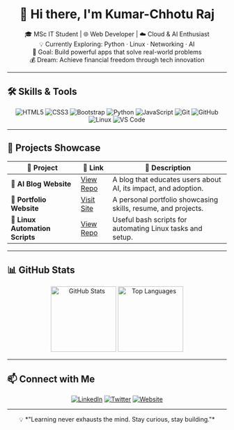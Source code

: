
<h1 align="center">👋 Hi there, I'm Kumar-Chhotu Raj</h1>

<p align="center">
🎓 MSc IT Student | 🌐 Web Developer | ☁️ Cloud & AI Enthusiast  
<br>💡 Currently Exploring: Python · Linux · Networking · AI  
<br>🚀 Goal: Build powerful apps that solve real-world problems  
<br>💰 Dream: Achieve financial freedom through tech innovation  
</p>

---

## 🛠️ Skills & Tools

<div align="center">

![HTML5](https://img.shields.io/badge/-HTML5-E34F26?style=flat&logo=html5&logoColor=white)
![CSS3](https://img.shields.io/badge/-CSS3-1572B6?style=flat&logo=css3)
![Bootstrap](https://img.shields.io/badge/-Bootstrap-563D7C?style=flat&logo=bootstrap)
![Python](https://img.shields.io/badge/-Python-3776AB?style=flat&logo=python&logoColor=white)
![JavaScript](https://img.shields.io/badge/-JavaScript-F7DF1E?style=flat&logo=javascript&logoColor=black)
![Git](https://img.shields.io/badge/-Git-F05032?style=flat&logo=git&logoColor=white)
![GitHub](https://img.shields.io/badge/-GitHub-181717?style=flat&logo=github)
![Linux](https://img.shields.io/badge/-Linux-FCC624?style=flat&logo=linux&logoColor=black)
![VS Code](https://img.shields.io/badge/-VS%20Code-007ACC?style=flat&logo=visual-studio-code)

</div>

---

## 📂 Projects Showcase

| 🔨 Project | 🔗 Link | 📄 Description |
|-----------|--------|----------------|
| 🧠 **AI Blog Website** | [View Repo](https://github.com/cyksTotal/ai-blog) | A blog that educates users about AI, its impact, and adoption. |
| 💼 **Portfolio Website** | [Visit Site](https://yourwebsite.com) | A personal portfolio showcasing skills, resume, and projects. |
| 🐧 **Linux Automation Scripts** | [View Repo](https://github.com/cyksTotal/linux-scripts) | Useful bash scripts for automating Linux tasks and setup. |

---

## 📊 GitHub Stats

<p align="center">
  <img src="https://github-readme-stats.vercel.app/api?username=cyksTotal&show_icons=true&theme=radical" alt="GitHub Stats" height="150"/>
  <img src="https://github-readme-stats.vercel.app/api/top-langs/?username=cyksTotal&layout=compact&theme=radical" alt="Top Languages" height="150"/>
</p>

---

## 📫 Connect with Me

<p align="center">
  <a href="https://linkedin.com/in/yourname" target="_blank"><img alt="LinkedIn" src="https://img.shields.io/badge/LinkedIn-blue?style=flat&logo=linkedin&logoColor=white"/></a>
  <a href="https://twitter.com/yourname" target="_blank"><img alt="Twitter" src="https://img.shields.io/badge/Twitter-1DA1F2?style=flat&logo=twitter&logoColor=white"/></a>
  <a href="https://yourwebsite.com" target="_blank"><img alt="Website" src="https://img.shields.io/badge/Portfolio-000000?style=flat&logo=google-chrome&logoColor=white"/></a>
</p>

---

<p align="center">
  💡 *"Learning never exhausts the mind. Stay curious, stay building."*
</p>
